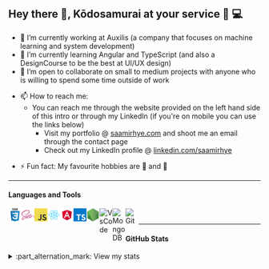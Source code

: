 ## Hey there 👋, Kōdosamurai at your service :mount_fuji: :computer:


<!--
**saamirhye/saamirhye** is a ✨ _special_ ✨ repository because its `README.md` (this file) appears on your GitHub profile.

Here are some ideas to get you started:
-->

- 🔭 I’m currently working at Auxilis (a company that focuses on machine learning and system development)
- 🌱 I’m currently learning Angular and TypeScript (and also a DesignCourse to be the best at UI/UX design)
- 👯 I’m open to collaborate on small to medium projects with anyone who is willing to spend some time outside of work
<!--
- 🤔 I’m looking for help with ...
- 💬 Ask me about ...
-->
- 📫 How to reach me:
  - You can reach me through the website provided on the left hand side of this intro or through my LinkedIn (if you're on mobile you can use the links below)
    - Visit my portfolio @ [saamirhye.com](https://www.saamirhye.com) and shoot me an email through the contact page
    - Check out my LinkedIn profile @ [linkedin.com/saamirhye](https://www.linkedin.com/in/saamir-hye-233145181/)
<!--
- 😄 Pronouns: ...
-->
- ⚡ Fun fact: My favourite hobbies are :fishing_pole_and_fish: and :musical_keyboard:

---

#### Languages and Tools

<!--
<a>[<img align="left" alt="CSS" width="26px" src="https://raw.githubusercontent.com/github/explore/80688e429a7d4ef2fca1e82350fe8e3517d3494d/topics/css/css.png" />](css.png)</a>
-->

<img align="left" alt="CSS" width="26px" src="https://raw.githubusercontent.com/github/explore/80688e429a7d4ef2fca1e82350fe8e3517d3494d/topics/css/css.png" />

<img align="left" alt="Sass" width="26px" src="https://raw.githubusercontent.com/github/explore/80688e429a7d4ef2fca1e82350fe8e3517d3494d/topics/sass/sass.png" />

<img align="left" alt="JavaScript" width="26px" src="https://raw.githubusercontent.com/github/explore/80688e429a7d4ef2fca1e82350fe8e3517d3494d/topics/javascript/javascript.png" />

<img align="left" alt="React" width="26px" src="https://raw.githubusercontent.com/github/explore/80688e429a7d4ef2fca1e82350fe8e3517d3494d/topics/react/react.png" />

<img align="left" alt="Angular" width="26px" src="https://raw.githubusercontent.com/github/explore/80688e429a7d4ef2fca1e82350fe8e3517d3494d/topics/angular/angular.png" />

<img align="left" alt="TypeScript" width="26px" src="https://raw.githubusercontent.com/github/explore/80688e429a7d4ef2fca1e82350fe8e3517d3494d/topics/typescript/typescript.png" />

<img align="left" alt="Node" width="26px" src="https://raw.githubusercontent.com/github/explore/80688e429a7d4ef2fca1e82350fe8e3517d3494d/topics/nodejs/nodejs.png" />

<img align="left" alt="VsCode" width="26px" src="https://camo.githubusercontent.com/5fa137d222dde7b69acd22c6572a065ce3656e6ffa1f5e88c1b5c7a935af3cc6/68747470733a2f2f63646e2e6a7364656c6976722e6e65742f67682f64657669636f6e732f64657669636f6e2f69636f6e732f7673636f64652f7673636f64652d6f726967696e616c2e737667" />

<img align="left" alt="MongoDB" width="26px" src="https://camo.githubusercontent.com/9ebde7ca22ab3f3b4bf92d2743804ab9e581e413a16cdf3626c2092e69967d80/68747470733a2f2f63646e2e6a7364656c6976722e6e65742f67682f64657669636f6e732f64657669636f6e2f69636f6e732f6d6f6e676f64622f6d6f6e676f64622d6f726967696e616c2e737667" />

<img align="left" alt="Git" width="26px" src="https://camo.githubusercontent.com/dc9e7e657b4cd5ba7d819d1a9ce61434bd0ddbb94287d7476b186bd783b62279/68747470733a2f2f63646e2e6a7364656c6976722e6e65742f67682f64657669636f6e732f64657669636f6e2f69636f6e732f6769742f6769742d6f726967696e616c2e737667" />

<br />

---

#### GitHub Stats

<details>
  <summary>:part_alternation_mark: View my stats</summary>
  <br />
  
[![Saamir's GitHub stats](https://github-readme-stats.vercel.app/api?username=saamirhye&count_private=true&show_icons=true&theme=monokai&include_al_commits=true)](https://github.com/saamirhye/github-readme-stats)

<br />

[![Top Langs](https://github-readme-stats.vercel.app/api/top-langs/?username=saamirhye&theme=monokai&layout=compact)](https://github.com/saamirhye/github-readme-stats)

</details>
